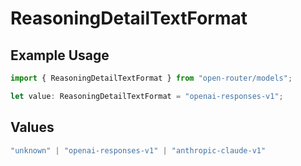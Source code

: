 # ReasoningDetailTextFormat

## Example Usage

```typescript
import { ReasoningDetailTextFormat } from "open-router/models";

let value: ReasoningDetailTextFormat = "openai-responses-v1";
```

## Values

```typescript
"unknown" | "openai-responses-v1" | "anthropic-claude-v1"
```